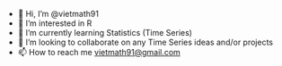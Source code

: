 - 👋 Hi, I’m @vietmath91
- 👀 I’m interested in R
- 🌱 I’m currently learning Statistics (Time Series)
- 💞️ I’m looking to collaborate on any Time Series ideas and/or projects
- 📫 How to reach me vietmath91@gmail.com

<!---
vietmath91/vietmath91 is a ✨ special ✨ repository because its `README.md` (this file) appears on your GitHub profile.
You can click the Preview link to take a look at your changes.
--->
